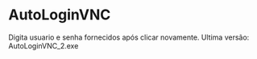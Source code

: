 # AutoLoginVNC
Digita usuario e senha fornecidos após clicar novamente.
Ultima versão: AutoLoginVNC_2.exe
